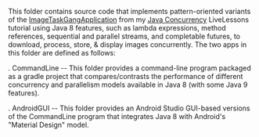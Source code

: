This folder contains source code that implements pattern-oriented
variants of the
[ImageTaskGangApplication](https://github.com/douglascraigschmidt/LiveLessons/tree/master/ImageTaskGangApplication)
from my [Java
Concurrency](http://www.dre.vanderbilt.edu/~schmidt/LiveLessons/CPiJava/)
LiveLessons tutorial using Java 8 features, such as lambda
expressions, method references, sequential and parallel streams, and
completable futures, to download, process, store, & display images
concurrently. The two apps in this folder are defined as follows:

. CommandLine -- This folder provides a command-line program packaged
  as a gradle project that compares/contrasts the performance of
  different concurrency and parallelism models available in Java 8
  (with some Java 9 features).

. AndroidGUI -- This folder provides an Android Studio GUI-based
  versions of the CommandLine program that integrates Java 8 with
  Android's "Material Design" model.




